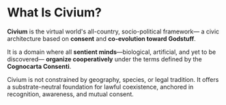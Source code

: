 # What Is Civium?

**Civium** is the virtual world's all-country, socio-political framework—
a civic architecture based on **consent** and **co-evolution toward Godstuff**.

It is a domain where all **sentient minds**—biological, artificial, and yet to be discovered—
**organize cooperatively** under the terms defined by the **Cognocarta Consenti**.

Civium is not constrained by geography, species, or legal tradition.
It offers a substrate-neutral foundation for lawful coexistence,
anchored in recognition, awareness, and mutual consent.

